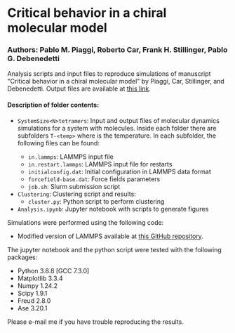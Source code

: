 # Critical behavior in a chiral molecular model

### Authors: Pablo M. Piaggi, Roberto Car, Frank H. Stillinger, Pablo G. Debenedetti

Analysis scripts and input files to reproduce simulations of manuscript "Critical behavior in a chiral molecular model" by Piaggi, Car, Stillinger, and Debenedetti.
Output files are available at [this link](https://doi.org/10.34770/aby7-r955).

#### Description of folder contents:
* ```SystemSize<N>tetramers```: Input and output files of molecular dynamics simulations for a system with <N> molecules. Inside each folder there are subfolders ```T-<temp>``` where <temp> is the temperature. In each subfolder, the following files can be found:
  * ```in.lammps```: LAMMPS input file
  * ```in.restart.lammps```: LAMMPS input file for restarts
  * ```initialconfig.dat```: Initial configuration in LAMMPS data format
  * ```forcefield-base.dat```: Force fields parameters
  * ```job.sh```: Slurm submission script
* ```Clustering```: Clustering script and results:
  * ```cluster.py```: Python script to perform clustering
* ```Analysis.ipynb```: Jupyter notebook with scripts to generate figures

Simulations were performed using the following code:
* Modified version of LAMMPS available at [this GitHub repository](https://github.com/PabloPiaggi/LAMMPS_ChiralTetramer).

The jupyter notebook and the python script were tested with the following packages:
* Python 3.8.8 [GCC 7.3.0]
* Matplotlib 3.3.4
* Numpy 1.24.2
* Scipy 1.9.1
* Freud 2.8.0
* Ase 3.20.1

Please e-mail me if you have trouble reproducing the results.
